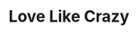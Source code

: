 --- 
title: "Love Like Crazy"
publishdate: "2019-5-26T16:48:46+02:00"
src: "https://365manga.net/manga/love-like-crazy"
image: "https://data.365manga.net/images/thumbnails/19206-love-like-crazy.jpg"
description: "Han Se In finds street fighter Moon Ji Soo on the street. When she tries to help him, he tells her to go away. Se In wants an apology but Ji Soo won't give one. She then slaps him and runs. Moon Ji Soo wants revenge..."
---